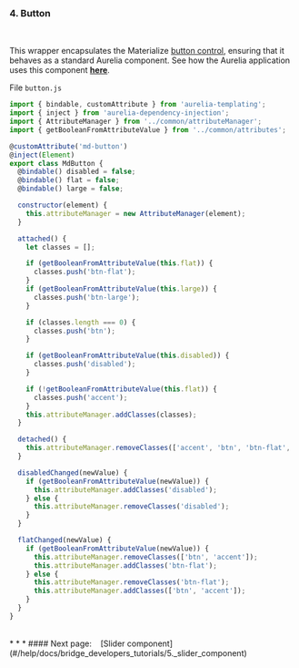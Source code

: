 <br>

### 4. Button
<br>

This wrapper encapsulates the Materialize [button control](http://materializecss.com/buttons.html), ensuring that it behaves as a standard Aurelia component. See how the Aurelia application uses this component **[here](#/samples/button)**.
<br>

File `button.js`
<br>
```javascript
import { bindable, customAttribute } from 'aurelia-templating';
import { inject } from 'aurelia-dependency-injection';
import { AttributeManager } from '../common/attributeManager';
import { getBooleanFromAttributeValue } from '../common/attributes';

@customAttribute('md-button')
@inject(Element)
export class MdButton {
  @bindable() disabled = false;
  @bindable() flat = false;
  @bindable() large = false;

  constructor(element) {
    this.attributeManager = new AttributeManager(element);
  }

  attached() {
    let classes = [];

    if (getBooleanFromAttributeValue(this.flat)) {
      classes.push('btn-flat');
    }
    if (getBooleanFromAttributeValue(this.large)) {
      classes.push('btn-large');
    }

    if (classes.length === 0) {
      classes.push('btn');
    }

    if (getBooleanFromAttributeValue(this.disabled)) {
      classes.push('disabled');
    }

    if (!getBooleanFromAttributeValue(this.flat)) {
      classes.push('accent');
    }
    this.attributeManager.addClasses(classes);
  }

  detached() {
    this.attributeManager.removeClasses(['accent', 'btn', 'btn-flat', 'btn-large', 'disabled']);
  }

  disabledChanged(newValue) {
    if (getBooleanFromAttributeValue(newValue)) {
      this.attributeManager.addClasses('disabled');
    } else {
      this.attributeManager.removeClasses('disabled');
    }
  }

  flatChanged(newValue) {
    if (getBooleanFromAttributeValue(newValue)) {
      this.attributeManager.removeClasses(['btn', 'accent']);
      this.attributeManager.addClasses('btn-flat');
    } else {
      this.attributeManager.removeClasses('btn-flat');
      this.attributeManager.addClasses(['btn', 'accent']);
    }
  }
}

```

<br>
* * *
#### Next page: &nbsp;&nbsp; [Slider component](#/help/docs/bridge_developers_tutorials/5._slider_component)
